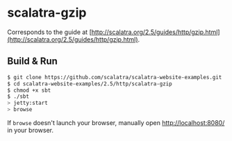# scalatra-gzip #

Corresponds to the guide at [http://scalatra.org/2.5/guides/http/gzip.html](http://scalatra.org/2.5/guides/http/gzip.html).

## Build & Run ##

```sh
$ git clone https://github.com/scalatra/scalatra-website-examples.git
$ cd scalatra-website-examples/2.5/http/scalatra-gzip
$ chmod +x sbt
$ ./sbt
> jetty:start
> browse
```

If `browse` doesn't launch your browser, manually open [http://localhost:8080/](http://localhost:8080/) in your browser.
